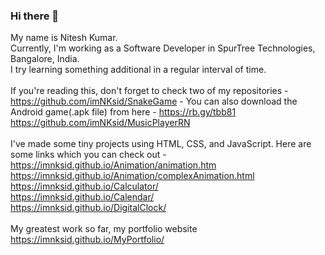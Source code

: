 ### Hi there 👋

<!--
**imNKsid/imNKsid** is a ✨ _special_ ✨ repository because its `README.md` (this file) appears on your GitHub profile.

Here are some ideas to get you started:

- 🔭 I’m currently working on ...
- 🌱 I’m currently learning ...
- 👯 I’m looking to collaborate on ...
- 🤔 I’m looking for help with ...
- 💬 Ask me about ...
- 📫 How to reach me: ...
- 😄 Pronouns: ...
- ⚡ Fun fact: ...
-->
My name is Nitesh Kumar.<br>
Currently, I'm working as a Software Developer in SpurTree Technologies, Bangalore, India. <br>
I try learning something additional in a regular interval of time.<br><br>
If you're reading this, don't forget to check two of my repositories - <br>
https://github.com/imNKsid/SnakeGame - You can also download the Android game(.apk file) from here - https://rb.gy/tbb81 <br>
https://github.com/imNKsid/MusicPlayerRN <br><br>
I've made some tiny projects using HTML, CSS, and JavaScript. Here are some links which you can check out - <br>
https://imnksid.github.io/Animation/animation.htm <br>
https://imnksid.github.io/Animation/complexAnimation.html <br>
https://imnksid.github.io/Calculator/ <br>
https://imnksid.github.io/Calendar/ <br>
https://imnksid.github.io/DigitalClock/ <br><br>
My greatest work so far, my portfolio website <br>
https://imnksid.github.io/MyPortfolio/
